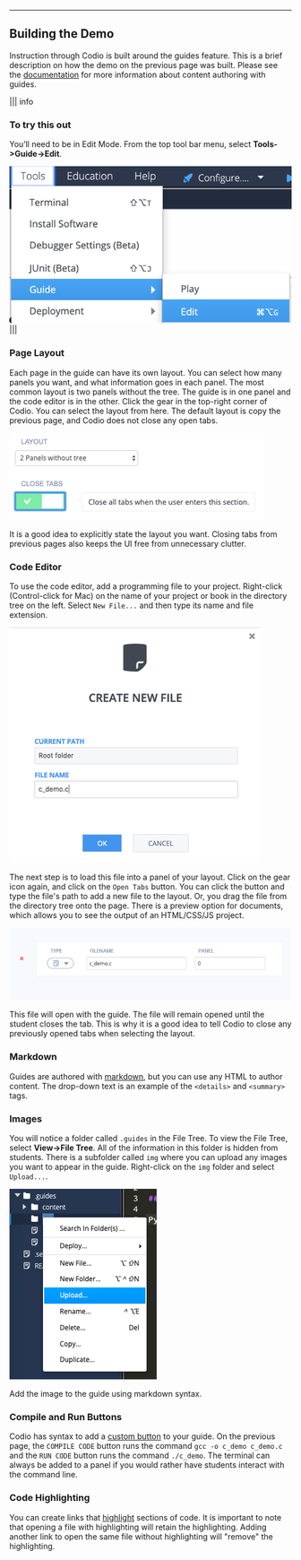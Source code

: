 ----------

## Building the Demo

Instruction through Codio is built around the guides feature. This is a brief description on how the demo on the previous page was built. Please see the [documentation](https://docs.codio.com/authoring.html) for more information about content authoring with guides.



||| info
### To try this out
You’ll need to be in Edit Mode. From the top tool bar menu, select  **Tools->Guide->Edit**.


![Selecting Edit from the menu](.guides/img/editGuide.png)
|||

### Page Layout
Each page in the guide can have its own layout. You can select how many panels you want, and what information goes in each panel. The most common layout is two panels without the tree. The guide is in one panel and the code editor is in the other. Click the gear in the top-right corner of Codio. You can select the layout from here. The default layout is copy the previous page, and Codio does not close any open tabs.

![Selecting the layout for the guide in the layout settings](.guides/img/layout.png)

It is a good idea to explicitly state the layout you want. Closing tabs from previous pages also keeps the UI free from unnecessary clutter.

### Code Editor
To use the code editor, add a programming file to your project. Right-click (Control-click for Mac) on the name of your project or book in the directory tree on the left. Select `New File...` and then type its name and file extension.

![The dialog where you enter the file name](.guides/img/add_c_file.png)

The next step is to load this file into a panel of your layout. Click on the gear icon again, and click on the `Open Tabs` button. You can click the button and type the file's path to add a new file to the layout. Or, you drag the file from the directory tree onto the page. There is a preview option for documents, which allows you to see the output of an HTML/CSS/JS project.

![Loading a specific file in the pane of your layout](.guides/img/open_c_file.png)

This file will open with the guide. The file will remain opened until the student closes the tab. This is why it is a good idea to tell Codio to close any previously opened tabs when selecting the layout.

### Markdown
Guides are authored with [markdown](https://docs.codio.com/instructors/authoring/guides/markdown_content.html#markdown), but you can use any HTML to author content. The drop-down text is an example of the `<details>` and `<summary>` tags.


### Images
You will notice a folder called `.guides` in the File Tree. To view the File Tree, select **View->File Tree**. All of the information in this folder is hidden from students. There is a subfolder called `img` where you can upload any images you want to appear in the guide. Right-click on the `img` folder and select `Upload...`.

![Selecting upload in the file tree](.guides/img/upload.png)

Add the image to the guide using markdown syntax.

### Compile and Run Buttons
Codio has syntax to add a [custom button](https://docs.codio.com/instructors/authoring/guides/custom_button.html#custom-buttons-in-guides) to your guide. On the previous page, the `COMPILE CODE` button runs the command `gcc -o c_demo c_demo.c` and the `RUN CODE` button runs the command `./c_demo`. The terminal can always be added to a panel if you would rather have students interact with the command line.


### Code Highlighting
You can create links that [highlight](https://docs.codio.com/instructors/authoring/guides/open_close_content.html#open-close-tabs-from-content) sections of code. It is important to note that opening a file with highlighting will retain the highlighting. Adding another link to open the same file without highlighting will "remove" the highlighting.